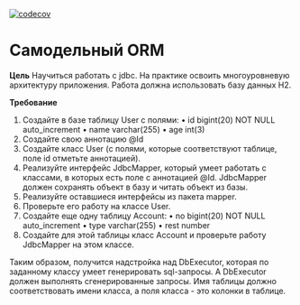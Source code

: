 [![codecov](https://codecov.io/gh/andreyzhegalov/2020-03-otus-java-zhegalov/branch/feature/hw09-jdbc/graph/badge.svg)](https://codecov.io/gh/andreyzhegalov/2020-03-otus-java-zhegalov)

#  Самодельный ORM

**Цель**
Научиться работать с jdbc. На практике освоить многоуровневую архитектуру приложения.
Работа должна использовать базу данных H2.

**Требование**
1. Создайте в базе таблицу User с полями:
• id bigint(20) NOT NULL auto_increment
• name varchar(255)
• age int(3)
2. Создайте свою аннотацию @Id
3. Создайте класс User (с полями, которые соответствуют таблице, поле id отметьте аннотацией).
4. Реализуйте интерфейс JdbcMapper<T>, который умеет работать с классами, в которых есть поле с аннотацией @Id. JdbcMapper<T> должен сохранять объект в базу и читать объект из базы.
5. Реализуйте оставшиеся интерфейсы из пакета mapper.
6. Проверьте его работу на классе User.
7. Создайте еще одну таблицу Account:
• no bigint(20) NOT NULL auto_increment
• type varchar(255)
• rest number
8. Создайте для этой таблицы класс Account и проверьте работу JdbcMapper на этом классе.

Таким образом, получится надстройка над DbExecutor<T>, которая по заданному классу умеет генерировать sql-запросы.
А DbExecutor<T> должен выполнять сгенерированные запросы.
Имя таблицы должно соответствовать имени класса, а поля класса - это колонки в таблице.
